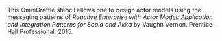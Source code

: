 This OmniGraffle stencil allows one to design actor models using the messaging patterns of _Reactive Enterprise with Actor Model: Application and Integration Patterns for Scala and Akka_ by Vaughn Vernon. Prentice-Hall Professional. 2015.
